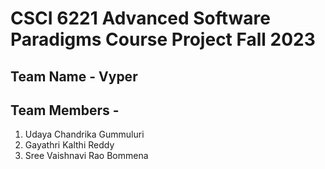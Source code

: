 # CSCI 6221 Advanced Software Paradigms Course Project Fall 2023

## Team Name - Vyper
## Team Members - 
1. Udaya Chandrika Gummuluri
2. Gayathri Kalthi Reddy
3. Sree Vaishnavi Rao Bommena
